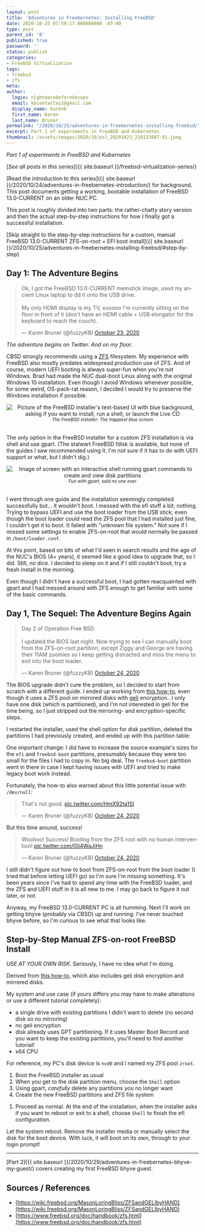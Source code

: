 ```yaml
---
layout: post
title: 'Adventures in Freebernetes: Installing FreeBSD'
date: 2020-10-25 07:59:17.000000000 -07:00
type: post
parent_id: '0'
published: true
password: ''
status: publish
categories:
- FreeBSD Virtualization
tags:
- freebsd
- zfs
meta:
author:
  login: nightmarebeforedevops
  email: kbcontactxyz@gmail.com
  display_name: karenb
  first_name: Karen
  last_name: Bruner
permalink: "/2020/10/25/adventures-in-freebernetes-installing-freebsd/"
excerpt: Part 1 of experiments in FreeBSD and Kubernetes
thumbnail: /assets/images/2020/10/pxl_20201023_210133887-01.jpeg
---
```


_Part 1 of experiments in FreeBSD and Kubernetes_


[_See all posts in this series_]({{ site.baseurl }}/freebsd-virtualization-series/)


[Read the introduction to this series]({{ site.baseurl }}/2020/10/24/adventures-in-freebernetes-introduction/) for background. This post documents getting a working, bootable installation of FreeBSD 13.0-CURRENT on an older NUC PC.


This post is roughly divided into two parts: the rather-chatty story version and then the actual step-by-step instructions for how I finally got a successful installation.


[Skip straight to the step-by-step instructions for a custom, manual FreeBSD 13.0-CURRENT ZFS-on-root + EFI boot install]({{ site.baseurl }}/2020/10/25/adventures-in-freebernetes-installing-freebsd/#step-by-step)


## Day 1: The Adventure Begins
<blockquote class="twitter-tweet"><p lang="en" dir="ltr">Ok, I got the FreeBSD 13.0-CURRENT memstick image, used my ancient Linux laptop to dd it onto the USB drive.<br><br>My only HDMI display is my TV, sooooo I&#39;m currently sitting on the floor in front of it (don&#39;t have an HDMI cable + USB elongator for the keyboard to reach the couch).</p>&mdash; Karen Bruner (@fuzzyKB) <a href="https://twitter.com/fuzzyKB/status/1319742463527940097?ref_src=twsrc%5Etfw">October 23, 2020</a></blockquote> <script async src="https://platform.twitter.com/widgets.js" charset="utf-8"></script>

_The adventure begins on Twitter. And on my floor._


CBSD strongly recommends using a [ZFS](https://www.freebsd.org/doc/handbook/zfs.html) filesystem. My experience with FreeBSD also mostly predates widespread production use of ZFS. And of course, modern UEFI booting is always super-fun when you're not Windows. Brad had made the NUC dual-boot Linux along with the original Windows 10 installation. Even though I avoid Windows whenever possible, for some weird, OS-pack-rat reason, I decided I would try to preserve the Windows installation if possible.


<div align="center">
<img
src="{{ site.baseurl }}/assets/images/2020/10/pxl_20201023_202719424.jpg"
alt="Picture of the FreeBSD installer's text-based UI with blue background, asking if you want to install, run a shell, or launch the Live CD">
<br>
<i><small>
The FreeBSD installer: The happiest blue screen
</small></i>
</div>
<br>


The only option in the FreeBSD installer for a custom ZFS installation is via shell and use gpart. (The stalwart FreeBSD fdisk is available, but none of the guides I saw recommended using it. I'm not sure if it has to do with UEFI support or what, but I didn't dig.)


<div align="center">
<img
src="{{ site.baseurl }}/assets/images/2020/10/pxl_20201023_210133887-01.jpeg"
alt="Image of screen with an interactive shell running gpart commands to create and view disk partitions">
<br>
<i><small>
Fun with gpart, said no one ever
</small></i>
</div>
<br>


I went through one guide and the installation seemingly completed successfully but... it wouldn't boot. I messed with the efi stuff a bit; nothing. Trying to bypass UEFI and use the boot loader from the USB stick; even though the boot loader could read the ZFS pool that I had installed just fine, I couldn't get it to boot. It failed with "unknown file system." Not sure if I missed some settings to enable ZFS-on-root that would normally be passed in `/boot/loader.conf`.


At this point, based on bits of what I'd seen in search results and the age of the NUC's BIOS (4+ years), it seemed like a good idea to upgrade that, so I did. Still, no dice. I decided to sleep on it and if I still couldn't boot, try a fresh install in the morning.


Even though I didn't have a successful boot, I had gotten reacquainted with gpart and I had messed around with ZFS enough to get familiar with some of the basic commands.


## Day 1, The Sequel: The Adventure Begins Again

<blockquote class="twitter-tweet"><p lang="en" dir="ltr">Day 2 of Operation Free BSD<br><br>I updated the BIOS last night. Now trying to see I can manually boot from the ZFS-on-root partition, except Ziggy and George are having their 11AM zoomies so I keep getting distracted and miss the menu to exit into the boot loader.</p>&mdash; Karen Bruner (@fuzzyKB) <a href="https://twitter.com/fuzzyKB/status/1320067211864621058?ref_src=twsrc%5Etfw">October 24, 2020</a></blockquote> <script async src="https://platform.twitter.com/widgets.js" charset="utf-8"></script>


The BIOS upgrade didn't cure the problem, so I decided to start from scratch with a different guide. I ended up working from [this how-to](https://wiki.freebsd.org/MasonLoringBliss/ZFSandGELIbyHAND), even though it uses a ZFS pool on mirrored disks with [geli](https://www.freebsd.org/cgi/man.cgi?geli(8)) encryption.. I only have one disk (which is partitioned), and I'm not interested in geli for the time being, so I just stripped out the mirroring- and encryption-specific steps.


I restarted the installer, used the shell option for disk partition, deleted the partitions I had previously created, and ended up with this partition table:

<script src="https://gist.github.com/kbruner/b5705fab6c1dc77374f2604a2284e3eb.js"></script>

One important change: I did have to increase the source example's sizes for the `efi` and `freebsd-boot` partitions, presumably because they were too small for the files I had to copy in. No big deal. The `freebsd-boot` partition went in there in case I kept having issues with UEFI and tried to make legacy boot work instead.


Fortunately, the how-to also warned about this little potential issue with `/dev/null`:

<blockquote class="twitter-tweet"><p lang="en" dir="ltr">That&#39;s not good. <a href="https://t.co/HmX92ta1SI">pic.twitter.com/HmX92ta1SI</a></p>&mdash; Karen Bruner (@fuzzyKB) <a href="https://twitter.com/fuzzyKB/status/1320096641840394241?ref_src=twsrc%5Etfw">October 24, 2020</a></blockquote> <script async src="https://platform.twitter.com/widgets.js" charset="utf-8"></script>

But this time around, success!

<blockquote class="twitter-tweet"><p lang="en" dir="ltr">Woohoo! Success! Booting from the ZFS root with no human intervention! <a href="https://t.co/Glj4WaJiHn">pic.twitter.com/Glj4WaJiHn</a></p>&mdash; Karen Bruner (@fuzzyKB) <a href="https://twitter.com/fuzzyKB/status/1320104084183994368?ref_src=twsrc%5Etfw">October 24, 2020</a></blockquote> <script async src="https://platform.twitter.com/widgets.js" charset="utf-8"></script>

I still didn't figure out how to boot from ZFS-on-root from the boot loader (I tried that before letting UEFI go) so I'm sure I'm missing something. It's been years since I've had to spend any time with the FreeBSD loader, and the ZFS and UEFI stuff in it is all new to me. I may go back to figure it out later, or not.


Anyway, my FreeBSD 13.0-CURRENT PC is all humming. Next I'll work on getting bhyve (probably via CBSD) up and running. I've never touched bhyve before, so I'm curious to see what that looks like.


## Step-by-Step Manual ZFS-on-root FreeBSD Install


_USE AT YOUR OWN RISK_. Seriously, I have no idea what I'm doing.


Derived from [this how-to](https://wiki.freebsd.org/MasonLoringBliss/ZFSandGELIbyHAND), which also includes geli disk encryption and mirrored disks.


My system and use case (if yours differs you may have to make alterations or use a different tutorial completely):


* a single drive with existing partitions I didn't want to delete (no second disk so no mirroring)
* no geli encryption
* disk already uses GPT partitioning. If it uses Master Boot Record and you want to keep the existing partitions, you'll need to find another tutorial!
* x64 CPU


For reference, my PC's disk device is `nvd0` and I named my ZFS pool `zroot`.


   1. Boot the FreeBSD installer as usual
   1. When you get to the disk partition menu, choose the `Shell` option
   1. Using gpart, _carefully_ delete any partitions you no longer want
   1. Create the new FreeBSD partitions and ZFS file system
<script src="https://gist.github.com/kbruner/852949efb55b34c26b895132f4781b6b.js"></script>
   1. Proceed as normal. At the end of the installation, when the installer asks if you want to reboot or exit to a shell, choose `Shell` to finish the efi configuration.
<script src="https://gist.github.com/kbruner/312dfdabfd57c171a62c1add88a511b6.js"></script>

Let the system reboot. Remove the installer media or manually select the disk for the boot device. With luck, it will boot on its own, through to your login prompt!


* * *

[Part 2]({{ site.baseurl }}/2020/10/29/adventures-in-freebernetes-bhyve-my-guest/) covers creating my first FreeBSD bhyve guest.


## Sources / References


* [https://wiki.freebsd.org/MasonLoringBliss/ZFSandGELIbyHAND](https://wiki.freebsd.org/MasonLoringBliss/ZFSandGELIbyHAND)
* [https://www.freebsd.org/doc/handbook/zfs.html](https://www.freebsd.org/doc/handbook/zfs.html)



